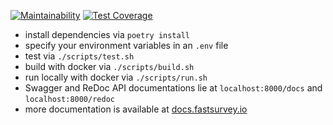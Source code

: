 [![Maintainability](https://api.codeclimate.com/v1/badges/0886890b76260c1eb047/maintainability)](https://codeclimate.com/github/fastsurvey/backend/maintainability)
[![Test Coverage](https://api.codeclimate.com/v1/badges/0886890b76260c1eb047/test_coverage)](https://codeclimate.com/github/fastsurvey/backend/test_coverage)

- install dependencies via `poetry install`
- specify your environment variables in an `.env` file
- test via `./scripts/test.sh`
- build with docker via `./scripts/build.sh`
- run locally with docker via `./scripts/run.sh`
- Swagger and ReDoc API documentations lie at `localhost:8000/docs` and `localhost:8000/redoc`
- more documentation is available at [docs.fastsurvey.io](https://docs.fastsurvey.io/)
